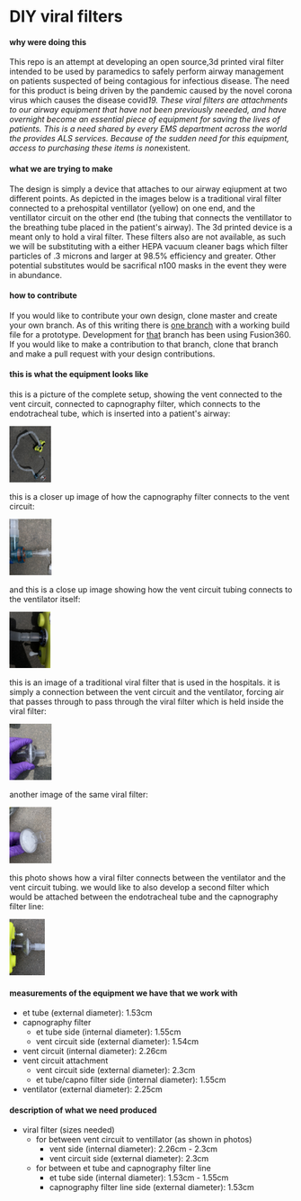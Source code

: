 # DIY viral filters

#### why were doing this

This repo is an attempt at developing an open source,3d printed viral filter intended to be used by paramedics to safely perform airway management on patients suspected of being contagious for infectious disease. The need for this product is being driven by the pandemic caused by the novel corona virus which causes the disease covid*19. These viral filters are attachments to our airway equipment that have not been previously neeeded, and have overnight become an essential piece of equipment for saving the lives of patients. This is a need shared by every EMS department across the world the provides ALS services. Because of the sudden need for this equipment, access to purchasing these items is non*existent.

#### what we are trying to make

The design is simply a device that attaches to our airway eqiupment at two different points. As depicted in the images below is a traditional viral filter connected to a prehospital ventillator (yellow) on one end, and the ventillator circuit on the other end (the tubing that connects the ventillator to the breathing tube placed in the patient's airway). The 3d printed device is a meant only to hold a viral filter. These filters also are not available, as such we will be substituting with a either HEPA vacuum cleaner bags which filter particles of .3 microns and larger at 98.5% efficiency and greater. Other potential substitutes would be sacrifical n100 masks in the event they were in abundance.

#### how to contribute

If you would like to contribute your own design, clone master and create your own branch. As of this writing there is [one branch](https://github.com/alienfetuseater/DIY*viral*filters/tree/threaded*filter*design) with a working build file for a prototype. Development for [that](https://github.com/alienfetuseater/DIY*viral*filters/tree/threaded*filter*design) branch has been using Fusion360. If you would like to make a contribution to that branch, clone that branch and make a pull request with your design contributions.

#### this is what the equipment looks like

this is a picture of the complete setup, showing the vent connected to the vent circuit, connected to capnography filter, which connects to the endotracheal tube, which is inserted into a patient's airway:

<img src="photos/completeSetup.jpg" height="100" alt="this is a picture of the complete setup, showing the vent connected to the vent circuit, connected to capnography filter, which connects to the endotracheal tube, which is inserted into a patient's airway">

this is a closer up image of how the capnography filter connects to the vent circuit:

<img src="photos/capnoFilterToVentCircuit.jpg" height="100" alt="this is a closer up image of how the capnography filter connects to the vent circuit">

and this is a close up image showing how the vent circuit tubing connects to the ventilator itself:

<img src="photos/ventCircuitToVent.jpg" height="100" alt="and this is a close up image showing how the vent circuit tubing connects to the ventilator itself">

this is an image of a traditional viral filter that is used in the hospitals. it is simply a connection between the vent circuit and the ventilator, forcing air that passes through to pass through the viral filter which is held inside the viral filter:

<img src="photos/viralFilter.jpg" height="100" alt="this is an image of a traditional viral filter that is used in the hospitals. it is simply a connection between the vent circuit and the ventilator, forcing air that passes through to pass through the viral filter which is held inside the viral filter">

another image of the same viral filter:

<img src="photos/viralFilter2.jpg" height="100" alt="another image of the same viral filter">

this photo shows how a viral filter connects between the ventilator and the vent circuit tubing. we would like to also develop a second filter which would be attached between the endotracheal tube and the capnography filter line:

<img src="photos/ventToViralFilterToVentCircuit.jpg" height="100" alt="this photo shows how a viral filter connects between the ventilator and the vent circuit tubing. we would like to also develop a second filter which would be attached between the endotracheal tube and the capnography filter line">

#### measurements of the equipment we have that we work with

-   et tube (external diameter): 1.53cm
-   capnography filter
    -   et tube side (internal diameter): 1.55cm
    -   vent circuit side (external diameter): 1.54cm
-   vent circuit (internal diameter): 2.26cm
-   vent circuit attachment
    -   vent circuit side (external diameter): 2.3cm
    -   et tube/capno filter side (internal diameter): 1.55cm
-   ventilator (external diameter): 2.25cm

#### description of what we need produced

-   viral filter (sizes needed)
    -   for between vent circuit to ventillator (as shown in photos)
        -   vent side (internal diameter): 2.26cm - 2.3cm
        -   vent circuit side (external diameter): 2.3cm
    -   for between et tube and capnography filter line
        -   et tube side (internal diameter): 1.53cm - 1.55cm
        -   capnography filter line side (external diameter): 1.53cm
